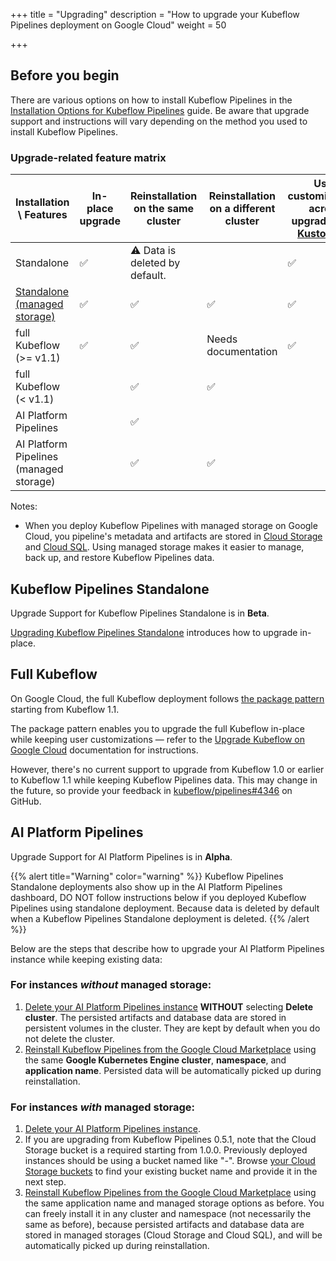 +++
title = "Upgrading"
description = "How to upgrade your Kubeflow Pipelines deployment on Google Cloud"
weight = 50
                    
+++

## Before you begin

There are various options on how to install Kubeflow Pipelines in the [Installation Options for Kubeflow Pipelines](https://kubeflow.org/docs/components/pipelines/installation/overview/) guide. Be aware that upgrade support and instructions will vary depending on the method you used to install Kubeflow Pipelines.

### Upgrade-related feature matrix

| Installation \ Features                 | In-place upgrade | Reinstallation on the same cluster | Reinstallation on a different cluster | User customizations across upgrades (via [Kustomize](https://kustomize.io/)) |
|-----------------------------------------|------------------|------------------------------------|---------------------------------------|------------------------------------------------------------------------------------|
| Standalone                              | ✅                | ⚠️ Data is deleted by default.      |                                       | ✅                                                                                  |
| [Standalone (managed storage)](https://github.com/kubeflow/pipelines/tree/sdk/release-1.8/manifests/kustomize/env/gcp)            | ✅                | ✅                                  | ✅                                     | ✅                                                                                  |
| full Kubeflow (>= v1.1)                   | ✅                | ✅                                  | Needs documentation                   | ✅                                                                                  |
| full Kubeflow (< v1.1)                    |                  | ✅                                  | ✅                                     |                                                                                    |
| AI Platform Pipelines                   |                  | ✅                                  |                                       |                                                                                    |
| AI Platform Pipelines (managed storage) |                  | ✅                                  | ✅                                     |                                                                                    |

Notes:

* When you deploy Kubeflow Pipelines with managed storage on Google Cloud, you pipeline's metadata and artifacts are stored in [Cloud Storage](https://cloud.google.com/storage/docs) and [Cloud SQL](https://cloud.google.com/sql/docs). Using managed storage makes it easier to manage, back up, and restore Kubeflow Pipelines data.

## Kubeflow Pipelines Standalone

Upgrade Support for Kubeflow Pipelines Standalone is in **Beta**.

[Upgrading Kubeflow Pipelines Standalone](https://kubeflow.org/docs/components/pipelines/installation/standalone-deployment/#upgrading-kubeflow-pipelines) introduces how to upgrade in-place.

## Full Kubeflow

On Google Cloud, the full Kubeflow deployment follows [the package pattern](https://googlecontainertools.github.io/kpt/guides/producer/packages/) starting from Kubeflow 1.1.

The package pattern enables you to upgrade the full Kubeflow in-place while keeping user customizations — refer to the [Upgrade Kubeflow on Google Cloud](../../deploy/upgrade) documentation for instructions.

However, there's no current support to upgrade from Kubeflow 1.0 or earlier to Kubeflow 1.1 while keeping Kubeflow Pipelines data. This may change in the future, so provide your feedback in [kubeflow/pipelines#4346](https://github.com/kubeflow/pipelines/issues/4346) on GitHub.

## AI Platform Pipelines

Upgrade Support for AI Platform Pipelines is in **Alpha**.

{{% alert title="Warning" color="warning" %}}
Kubeflow Pipelines Standalone deployments also show up in the AI Platform Pipelines dashboard, DO NOT follow instructions below if you deployed Kubeflow Pipelines using standalone deployment.
Because data is deleted by default when a Kubeflow Pipelines Standalone deployment is deleted.
{{% /alert %}}

Below are the steps that describe how to upgrade your AI Platform Pipelines instance while keeping existing data:

### For instances _without_ managed storage:

1. [Delete your AI Platform Pipelines instance](https://cloud.google.com/ai-platform/pipelines/docs/getting-started#clean_up) **WITHOUT** selecting **Delete cluster**. The persisted artifacts and database data are stored in persistent volumes in the cluster. They are kept by default when you do not delete the cluster.
1. [Reinstall Kubeflow Pipelines from the Google Cloud Marketplace](https://console.cloud.google.com/marketplace/details/google-cloud-ai-platform/kubeflow-pipelines) using the same **Google Kubernetes Engine cluster**, **namespace**, and **application name**. Persisted data will be automatically picked up during reinstallation.

### For instances _with_ managed storage:

1. [Delete your AI Platform Pipelines instance](https://cloud.google.com/ai-platform/pipelines/docs/getting-started#clean_up).
1. If you are upgrading from Kubeflow Pipelines 0.5.1, note that the Cloud Storage bucket is a required starting from 1.0.0. Previously deployed instances should be using a bucket named like "<cloudsql instance connection name>-<database prefix or instance name>". Browse [your Cloud Storage buckets](https://console.cloud.google.com/storage/browser) to find your existing bucket name and provide it in the next step.
1. [Reinstall Kubeflow Pipelines from the Google Cloud Marketplace](https://console.cloud.google.com/marketplace/details/google-cloud-ai-platform/kubeflow-pipelines) using the same application name and managed storage options as before. You can freely install it in any cluster and namespace (not necessarily the same as before), because persisted artifacts and database data are stored in managed storages (Cloud Storage and Cloud SQL), and will be automatically picked up during reinstallation.
